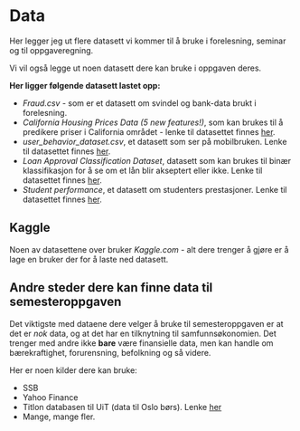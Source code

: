 # Data
Her legger jeg ut flere datasett vi kommer til å bruke i forelesning, seminar og til oppgaveregning.

Vi vil også legge ut noen datasett dere kan bruke i oppgaven deres.

**Her ligger følgende datasett lastet opp:**
* *Fraud.csv* - som er et datasett om svindel og bank-data brukt i forelesning.
* *California Housing Prices Data (5 new features!)*, som kan brukes til å predikere priser i California området - lenke til datasettet finnes [her](https://www.kaggle.com/datasets/fedesoriano/california-housing-prices-data-extra-features).
* *user_behavior_dataset.csv*, et datasett som ser på mobilbruken. Lenke til datasettet finnes [her](https://www.kaggle.com/datasets/valakhorasani/mobile-device-usage-and-user-behavior-dataset).
* *Loan Approval Classification Dataset*, datasett som kan brukes til binær klassifikasjon for å se om et lån blir akseptert eller ikke. Lenke til datasettet finnes [her](https://www.kaggle.com/datasets/taweilo/loan-approval-classification-data).
* *Student performance*, et datasett om studenters prestasjoner. Lenke til datasettet finnes [her](https://www.kaggle.com/datasets/muhammadroshaanriaz/students-performance-dataset-cleaned).


## Kaggle
Noen av datasettene over bruker *Kaggle.com* - alt dere trenger å gjøre er å lage en bruker der for å laste ned datasett.

## Andre steder dere kan finne data til semesteroppgaven
Det viktigste med dataene dere velger å bruke til semesteroppgaven er at det er *nok* data, og at det har en tilknytning til samfunnsøkonomien. Det trenger med andre ikke **bare** være finansielle data, men kan handle om bærekraftighet, forurensning, befolkning og så videre.

Her er noen kilder dere kan bruke:
* SSB
* Yahoo Finance
* Titlon databasen til UiT (data til Oslo børs). Lenke [her](https://titlon.uit.no/)
* Mange, mange fler.
